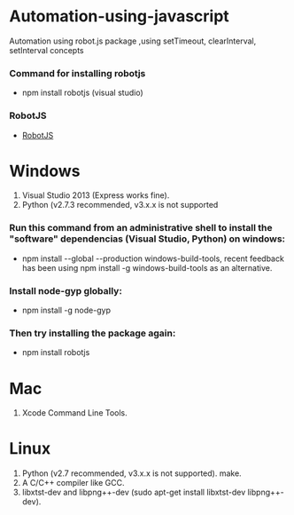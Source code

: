 # Automation-using-javascript
Automation using robot.js package ,using setTimeout, clearInterval, setInterval concepts

### Command for installing robotjs
* npm install robotjs (visual studio)

### RobotJS
* [RobotJS](http://robotjs.io/)

# Windows
1) Visual Studio 2013 (Express works fine).
2) Python (v2.7.3 recommended, v3.x.x is not supported

### Run this command from an administrative shell to install the "software" dependencias (Visual Studio, Python) on windows:

* npm install --global --production windows-build-tools, recent feedback has been using npm install -g windows-build-tools as an alternative.

### Install node-gyp globally:
* npm install -g node-gyp

### Then try installing the package again:
* npm install robotjs

# Mac
1) Xcode Command Line Tools.

# Linux
1) Python (v2.7 recommended, v3.x.x is not supported).
make.
2) A C/C++ compiler like GCC.
3) libxtst-dev and libpng++-dev (sudo apt-get install libxtst-dev libpng++-dev).

